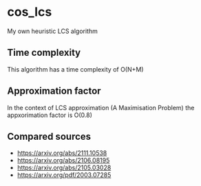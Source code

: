 # cos_lcs
My own heuristic LCS algorithm

## Time complexity
This algorithm has a time complexity of O(N+M)

## Approximation factor 
In the context of LCS approximation (A Maximisation Problem) the appxorimation factor is O(0.8)

## Compared sources
- https://arxiv.org/abs/2111.10538
- https://arxiv.org/abs/2106.08195
- https://arxiv.org/abs/2105.03028
- https://arxiv.org/pdf/2003.07285
